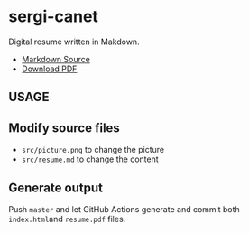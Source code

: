 # sergi-canet
Digital resume written in Makdown.

- [Markdown Source](https://github.com/sergicanet9/sergi-canet/blob/master/src/resume.md)
- [Download PDF](https://github.com/sergicanet9/sergi-canet/blob/master/resume.pdf)

## USAGE
## Modify source files

- `src/picture.png` to change the picture
- `src/resume.md` to change the content

## Generate output
Push `master` and let GitHub Actions generate and commit both `index.html`and `resume.pdf` files.
